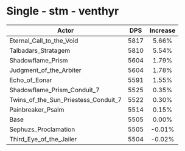 # Single - stm - venthyr
| Actor | DPS | Increase |
|---|:---:|:---:|
|Eternal_Call_to_the_Void|5817|5.66%|
|Talbadars_Stratagem|5810|5.54%|
|Shadowflame_Prism|5604|1.79%|
|Judgment_of_the_Arbiter|5604|1.78%|
|Echo_of_Eonar|5591|1.55%|
|Shadowflame_Prism_Conduit_7|5525|0.35%|
|Twins_of_the_Sun_Priestess_Conduit_7|5522|0.30%|
|Painbreaker_Psalm|5514|0.15%|
|Base|5505|0.00%|
|Sephuzs_Proclamation|5505|-0.01%|
|Third_Eye_of_the_Jailer|5504|-0.02%|
